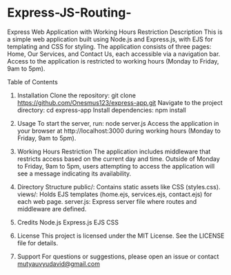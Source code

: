 # Express-JS-Routing-
Express Web Application with Working Hours Restriction
Description
This is a simple web application built using Node.js and Express.js, with EJS for templating and CSS for styling. The application consists of three pages: Home, Our Services, and Contact Us, each accessible via a navigation bar. Access to the application is restricted to working hours (Monday to Friday, 9am to 5pm).

Table of Contents

1. Installation
Clone the repository: git clone https://github.com/Onesmus123/express-app.git
Navigate to the project directory: cd express-app
Install dependencies: npm install

2. Usage
To start the server, run: node server.js
Access the application in your browser at http://localhost:3000 during working hours (Monday to Friday, 9am to 5pm).

3. Working Hours Restriction
The application includes middleware that restricts access based on the current day and time. Outside of Monday to Friday, 9am to 5pm, users attempting to access the application will see a message indicating its availability.

4. Directory Structure
public/: Contains static assets like CSS (styles.css).
views/: Holds EJS templates (home.ejs, services.ejs, contact.ejs) for each web page.
server.js: Express server file where routes and middleware are defined.

5. Credits
Node.js
Express.js
EJS
CSS

6. License
This project is licensed under the MIT License. See the LICENSE file for details.

7. Support
For questions or suggestions, please open an issue or contact mutyauvyudavid@gmail.com
